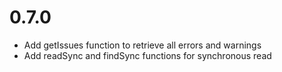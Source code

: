# 0.7.0

- Add getIssues function to retrieve all errors and warnings
- Add readSync and findSync functions for synchronous read
